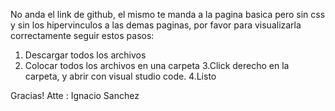 No anda el link de github, el mismo te manda a la pagina basica pero sin css y sin los hipervinculos a las demas paginas, por favor para visualizarla correctamente seguir estos pasos:
1. Descargar todos los archivos
2. Colocar todos los archivos en una carpeta
3.Click derecho en la carpeta, y abrir con visual studio code.
4.Listo

Gracias! 
Atte : Ignacio Sanchez
